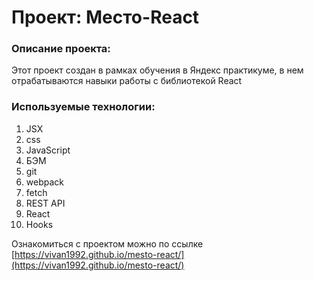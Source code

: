 # Проект: Место-React

### Описание проекта:
Этот проект создан в рамках обучения в Яндекс практикуме, в нем отрабатываются навыки работы с библиотекой React

### Используемые технологии:
1. JSX
2. css
3. JavaScript
4. БЭМ
5. git
6. webpack
7. fetch
8. REST API
9. React
10. Hooks

Ознакомиться с проектом можно по ссылке [https://vivan1992.github.io/mesto-react/](https://vivan1992.github.io/mesto-react/)
